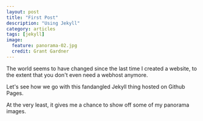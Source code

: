```yaml
---
layout: post
title: "First Post"
description: "Using Jekyll"
category: articles
tags: [jekyll]
image:
  feature: panorama-02.jpg
  credit: Grant Gardner
---
```


The world seems to have changed since the last time I created a website, to the extent that you don't even need a webhost anymore.

Let's see how we go with this fandangled Jekyll thing hosted on Github Pages.

At the very least, it gives me a chance to show off some of my panorama images.
